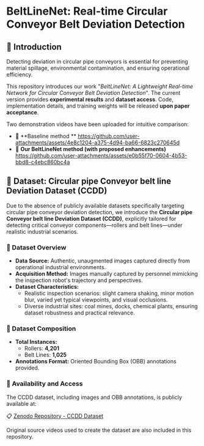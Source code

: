 # BeltLineNet: Real-time Circular Conveyor Belt Deviation Detection

## 🌟 Introduction

Detecting deviation in circular pipe conveyors is essential for preventing material spillage, environmental contamination, and ensuring operational efficiency.

This repository introduces our work "*BeltLineNet: A Lightweight Real-time Network for Circular Conveyor Belt Deviation Detection*". The current version provides **experimental results** and **dataset access**. Code, implementation details, and training weights will be released **upon paper acceptance**.

Two demonstration videos have been uploaded for intuitive comparison:

- 🔹 **Baseline method **
  https://github.com/user-attachments/assets/4e8c1204-a375-4d94-ba66-6823c270645d
- 🔹 **Our BeltLineNet method (with proposed enhancements)**
  https://github.com/user-attachments/assets/e0b55f70-0604-4b53-bbd8-c4ebc860bc4a

## 📂 Dataset: Circular pipe Conveyor belt line Deviation Dataset (CCDD)

Due to the absence of publicly available datasets specifically targeting circular pipe conveyor deviation detection, we introduce the **Circular pipe Conveyor belt line Deviation Dataset (CCDD)**, explicitly tailored for detecting critical conveyor components—rollers and belt lines—under realistic industrial scenarios.

### 📌 Dataset Overview

- **Data Source:** Authentic, unaugmented images captured directly from operational industrial environments.
- **Acquisition Method:** Images manually captured by personnel mimicking the inspection robot's trajectory and perspectives.
- **Dataset Characteristics:**
  - Realistic inspection scenarios: slight camera shaking, minor motion blur, varied yet typical viewpoints, and visual occlusions.
  - Diverse industrial sites: coal mines, docks, chemical plants, ensuring dataset robustness and practical relevance.

### 📌 Dataset Composition

- **Total Instances:**
  - Rollers: **4,201**
  - Belt Lines: **1,025**
- **Annotations Format:** Oriented Bounding Box (OBB) annotations provided.

### 📌 Availability and Access

The CCDD dataset, including images and OBB annotations, is publicly available at:

📋 [Zenodo Repository - CCDD Dataset](https://doi.org/10.5281/zenodo.15094230)

Original source videos used to create the dataset are also included in this repository.

